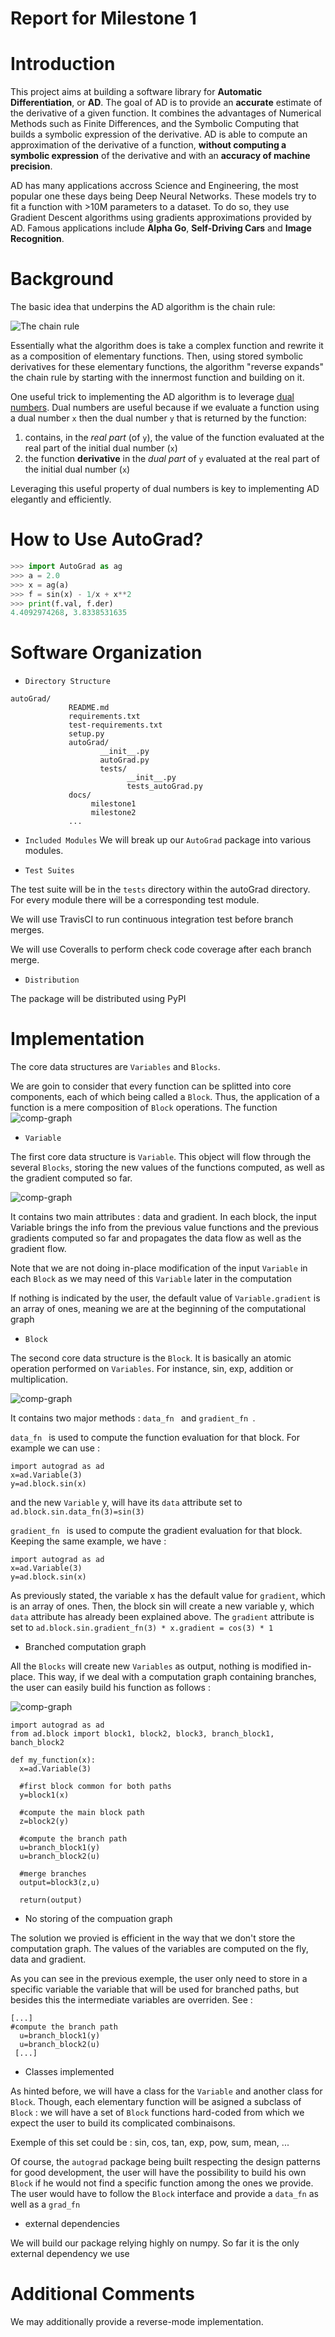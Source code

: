 # Report for Milestone 1

# Introduction
This project aims at building a software library for **Automatic Differentiation**, or **AD**.
The goal of AD is to provide an **accurate** estimate of the derivative of a given function. It combines the advantages of
Numerical Methods such as Finite Differences, and the Symbolic Computing that builds a symbolic expression of the derivative.
AD is able to compute an approximation of the derivative of a function, **without computing a symbolic expression** of the derivative and
with an **accuracy of machine precision**.

AD has many applications accross Science and Engineering, the most popular one these days being Deep Neural Networks. These models
try to fit a function with >10M parameters to a dataset. To do so, they use Gradient Descent algorithms using gradients approximations provided
by AD. Famous applications include **Alpha Go**, **Self-Driving Cars** and **Image Recognition**.

# Background
The basic idea that underpins the AD algorithm is the chain rule:

![The chain rule](https://wikimedia.org/api/rest_v1/media/math/render/svg/fb55cd5448d4bed6da3b79283d92eec2ab9bb95d)

Essentially what the algorithm does is take a complex function and rewrite it as a composition of elementary functions. Then, using stored symbolic derivatives for these elementary functions, the algorithm "reverse expands" the chain rule by starting with the innermost function and building on it.

One useful trick to implementing the AD algorithm is to leverage [dual numbers](https://en.wikipedia.org/wiki/Dual_number). Dual numbers are useful because if we evaluate a function using a dual number `x` then the dual number `y` that is returned by the function:
1. contains, in the *real part* (of `y`), the value of the function evaluated at the real part of the initial dual number (`x`)
2. the function **derivative** in the *dual part* of `y` evaluated at the real part of the initial dual number (`x`)

Leveraging this useful property of dual numbers is key to implementing AD elegantly and efficiently.

# How to Use AutoGrad?

```python
>>> import AutoGrad as ag
>>> a = 2.0
>>> x = ag(a)
>>> f = sin(x) - 1/x + x**2
>>> print(f.val, f.der)
4.4092974268, 3.8338531635
```

# Software Organization

* `Directory Structure`

```
autoGrad/
             README.md
             requirements.txt
             test-requirements.txt
             setup.py
             autoGrad/
                    __init__.py
                    autoGrad.py
                    tests/
                          __init__.py
                          tests_autoGrad.py
             docs/  
                  milestone1
                  milestone2
             ...
```

* `Included Modules`
We will break up our `AutoGrad` package into various modules.

* `Test Suites`

The test suite will be in the `tests` directory within the autoGrad directory. For every module there will be a corresponding test module.

We will use TravisCI to run continuous integration test before branch merges.

We will use Coveralls to perform check code coverage after each branch merge.

* `Distribution`

The package will be distributed using PyPI


# Implementation
The core data structures are `Variables` and `Blocks`.

We are goin to consider that every function can be splitted into core components, each of which being called a `Block`. Thus, the application of a function is a mere composition of `Block` operations. The function
![comp-graph](img/basic_function.png)

* `Variable`

The first core data structure is `Variable`. This object will flow through the several `Blocks`, storing the new values of the functions computed, as well as the gradient computed so far.

![comp-graph](img/Variable.png)

It contains two main attributes : data and gradient. In each block, the input Variable brings the info from the previous value functions and the previous gradients computed so far and propagates the data flow as well as the gradient flow.

Note that we are not doing in-place modification of the input `Variable` in each `Block` as we may need of this `Variable` later in the computation

If nothing is indicated by the user, the default value of `Variable.gradient` is an array of ones, meaning we are at the beginning of the computational graph

* `Block`

The second core data structure is the `Block`. It is basically an atomic operation performed on `Variables`. For instance, sin, exp, addition or multiplication.

![comp-graph](img/Block.png)

It contains two major methods : ```data_fn ``` and ```gradient_fn ```.

```data_fn ``` is used to compute the function evaluation for that block. For example we can use :
```
import autograd as ad
x=ad.Variable(3)
y=ad.block.sin(x)
```
and the new `Variable` y, will have its `data` attribute set to `ad.block.sin.data_fn(3)=sin(3)`

```gradient_fn ``` is used to compute the gradient evaluation for that block. Keeping the same example, we have :
```
import autograd as ad
x=ad.Variable(3)
y=ad.block.sin(x)
```
As previously stated, the variable x has the default value for `gradient`, which is an array of ones. Then, the block sin will create a new variable y, which `data` attribute has already been explained above. The `gradient` attribute is set to `ad.block.sin.gradient_fn(3) * x.gradient = cos(3) * 1`

* Branched computation graph

All the `Blocks` will create new `Variables` as output, nothing is modified in-place. This way, if we deal with a computation graph containing branches, the user can easily build his function as follows :

![comp-graph](img/advanced_function.png)

```
import autograd as ad
from ad.block import block1, block2, block3, branch_block1, banch_block2

def my_function(x):
  x=ad.Variable(3)

  #first block common for both paths
  y=block1(x)

  #compute the main block path
  z=block2(y)

  #compute the branch path
  u=branch_block1(y)
  u=branch_block2(u)

  #merge branches
  output=block3(z,u)

  return(output)

```


* No storing of the compuation graph

The solution we provied is efficient in the way that we don't store the computation graph. The values of the variables are computed on the fly, data and gradient.

As you can see in the previous exemple, the user only need to store in a specific variable the variable that will be used for branched paths, but besides this the intermediate variables are overriden. See :
```
[...]
#compute the branch path
  u=branch_block1(y)
  u=branch_block2(u)
 [...]
```




* Classes implemented

As hinted before, we will have a class for the `Variable` and another class for `Block`.
Though, each elementary function will be asigned a subclass of `Block` : we will have a set of `Block` functions hard-coded from which we expect the user to build its complicated combinaisons.

Exemple of this set could be : sin, cos, tan, exp, pow, sum, mean, ...

Of course, the `autograd` package being built respecting the design patterns for good development, the user will have the possibility to build his own `Block` if he would not find a specific function among the ones we provide. The user would have to follow the `Block` interface and provide a `data_fn` as well as a `grad_fn`

* external dependencies

We will build our package relying highly on numpy. So far it is the only external dependency we use



# Additional Comments

We may additionally provide a reverse-mode implementation.
